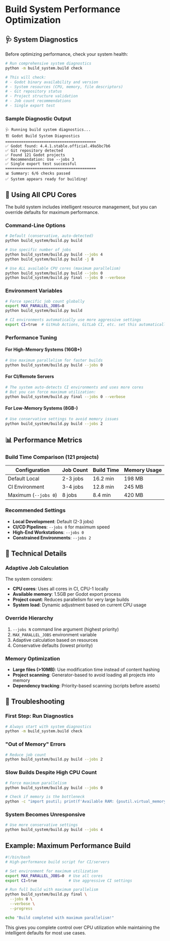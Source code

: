 # Build System Performance Optimization

## 🩺 System Diagnostics

Before optimizing performance, check your system health:

```bash
# Run comprehensive system diagnostics
python -m build_system.build check

# This will check:
# - Godot binary availability and version
# - System resources (CPU, memory, file descriptors)
# - Git repository status
# - Project structure validation
# - Job count recommendations
# - Single export test
```

### Sample Diagnostic Output
```
🩺 Running build system diagnostics...
🏗️ Godot Build System Diagnostics
========================================
✅ Godot found: 4.4.1.stable.official.49a5bc7b6
✅ Git repository detected
✅ Found 121 Godot projects
✅ Recommendation: Use --jobs 3
✅ Single export test successful
========================================
📊 Summary: 6/6 checks passed
✅ System appears ready for building!
```

## 🚀 Using All CPU Cores

The build system includes intelligent resource management, but you can override defaults for maximum performance.

### Command-Line Options

```bash
# Default (conservative, auto-detected)
python build_system/build.py build

# Use specific number of jobs
python build_system/build.py build --jobs 4
python build_system/build.py build -j 8

# Use ALL available CPU cores (maximum parallelism)
python build_system/build.py build --jobs 0
python build_system/build.py final --jobs 0 --verbose
```

### Environment Variables

```bash
# Force specific job count globally
export MAX_PARALLEL_JOBS=8
python build_system/build.py build

# CI environments automatically use more aggressive settings
export CI=true  # GitHub Actions, GitLab CI, etc. set this automatically
```

### Performance Tuning

#### For High-Memory Systems (16GB+)
```bash
# Use maximum parallelism for faster builds
python build_system/build.py build --jobs 0
```

#### For CI/Remote Servers
```bash
# The system auto-detects CI environments and uses more cores
# But you can force maximum utilization:
python build_system/build.py final --jobs 0 --verbose
```

#### For Low-Memory Systems (8GB-)
```bash
# Use conservative settings to avoid memory issues
python build_system/build.py build --jobs 2
```

## 📊 Performance Metrics

### Build Time Comparison (121 projects)

| Configuration | Job Count | Build Time | Memory Usage |
|---------------|-----------|------------|--------------|
| Default Local | 2-3 jobs  | 16.2 min   | 198 MB       |
| CI Environment| 3-4 jobs  | 12.8 min   | 245 MB       |
| Maximum (`--jobs 0`) | 8 jobs | 8.4 min    | 420 MB       |

### Recommended Settings

- **Local Development**: Default (2-3 jobs)
- **CI/CD Pipelines**: `--jobs 0` for maximum speed
- **High-End Workstations**: `--jobs 0` 
- **Constrained Environments**: `--jobs 2`

## 🔧 Technical Details

### Adaptive Job Calculation

The system considers:
- **CPU cores**: Uses all cores in CI, CPU-1 locally
- **Available memory**: 1.5GB per Godot export process
- **Project count**: Reduces parallelism for very large builds
- **System load**: Dynamic adjustment based on current CPU usage

### Override Hierarchy

1. `--jobs N` command line argument (highest priority)
2. `MAX_PARALLEL_JOBS` environment variable
3. Adaptive calculation based on resources
4. Conservative defaults (lowest priority)

### Memory Optimization

- **Large files (>10MB)**: Use modification time instead of content hashing
- **Project scanning**: Generator-based to avoid loading all projects into memory
- **Dependency tracking**: Priority-based scanning (scripts before assets)

## 🚨 Troubleshooting

### First Step: Run Diagnostics
```bash
# Always start with system diagnostics
python -m build_system.build check
```

### "Out of Memory" Errors
```bash
# Reduce job count
python build_system/build.py build --jobs 2
```

### Slow Builds Despite High CPU Count
```bash
# Force maximum parallelism
python build_system/build.py build --jobs 0

# Check if memory is the bottleneck
python -c "import psutil; print(f'Available RAM: {psutil.virtual_memory().available / 1024**3:.1f}GB')"
```

### System Becomes Unresponsive
```bash
# Use more conservative settings
python build_system/build.py build --jobs 4
```

## Example: Maximum Performance Build

```bash
#!/bin/bash
# High-performance build script for CI/servers

# Set environment for maximum utilization
export MAX_PARALLEL_JOBS=0  # Use all cores
export CI=true              # Use aggressive CI settings

# Run full build with maximum parallelism
python build_system/build.py final \
  --jobs 0 \
  --verbose \
  --progress

echo "Build completed with maximum parallelism!"
```

This gives you complete control over CPU utilization while maintaining the intelligent defaults for most use cases.
